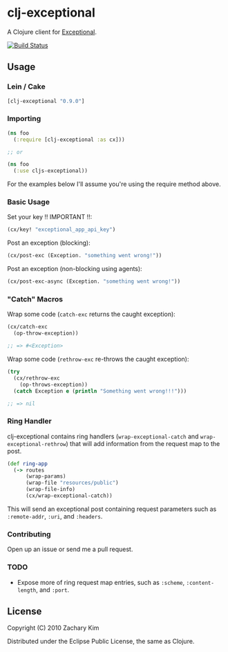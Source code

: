 # clj-exceptional

A Clojure client for [Exceptional](http://getexceptional.com).

[![Build Status](https://travis-ci.org/zkim/clj-exceptional.png)](https://travis-ci.org/zkim/clj-exceptional)

## Usage

### Lein / Cake

```clojure
[clj-exceptional "0.9.0"]
```

### Importing

```clojure
(ns foo
  (:require [clj-exceptional :as cx]))

;; or

(ns foo
  (:use cljs-exceptional))
```

For the examples below I'll assume you're using the require method above.

### Basic Usage

Set your key !! IMPORTANT !!:

```clojure
(cx/key! "exceptional_app_api_key")
```

Post an exception (blocking):

```clojure
(cx/post-exc (Exception. "something went wrong!"))
```

Post an exception (non-blocking using agents):

```clojure
(cx/post-exc-async (Exception. "something went wrong!"))
```



### "Catch" Macros

Wrap some code (`catch-exc` returns the caught exception):

```clojure
(cx/catch-exc
  (op-throw-exception))

;; => #<Exception>
```

Wrap some code (`rethrow-exc` re-throws the caught exception):

```clojure
(try
  (cx/rethrow-exc
    (op-throws-exception))
  (catch Exception e (println "Something went wrong!!!")))

;; => nil
```
### Ring Handler

clj-exceptional contains ring handlers (`wrap-exceptional-catch` and
`wrap-exceptional-rethrow`) that will add information from
the request map to the post.

```clojure
(def ring-app
  (-> routes
      (wrap-params)
      (wrap-file "resources/public")
      (wrap-file-info)
      (cx/wrap-exceptional-catch))
```

This will send an exceptional post containing request parameters such
as `:remote-addr`, `:uri`, and `:headers`.


### Contributing

Open up an issue or send me a pull request.


### TODO

* Expose more of ring request map entries, such as `:scheme`,
  `:content-length`, and `:port`.



## License

Copyright (C) 2010 Zachary Kim

Distributed under the Eclipse Public License, the same as Clojure.
